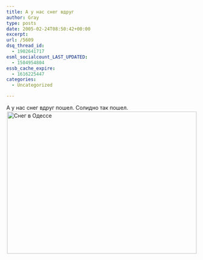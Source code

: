 ```yaml
---
title: А у нас снег вдруг
author: Gray
type: posts
date: 2005-02-24T08:50:42+00:00
excerpt:
url: /5609
dsq_thread_id:
  - 1902641717
esml_socialcount_LAST_UPDATED:
  - 1504954804
essb_cache_expire:
  - 1616225447
categories:
  - Uncategorized

---
```








А у нас снег вдруг пошел. Солидно так пошел.  
<img src="https://i2.wp.com/images8.fotki.com/v160/photos/5/520379/1886107/002057-vi.jpg?resize=500%2C375" title="" width="500" height="375" border="0" hspace="2" vspace="2" alt="Снег в Одессе" data-recalc-dims="1" />